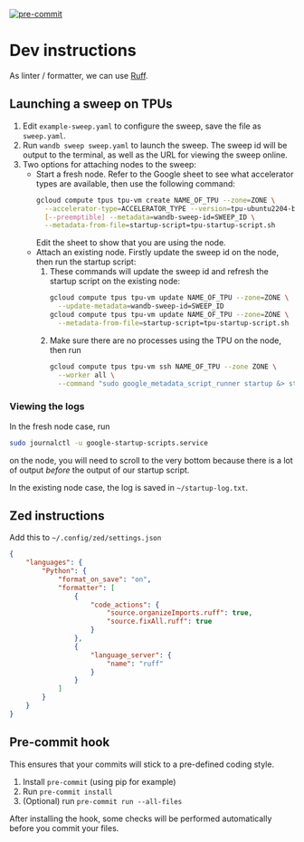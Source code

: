 [![pre-commit](https://github.com/daniel-gallo/ssm/actions/workflows/pre-commit.yml/badge.svg)](https://github.com/daniel-gallo/ssm/actions/workflows/pre-commit.yml)
# Dev instructions
As linter / formatter, we can use [Ruff](https://docs.astral.sh/ruff/).

## Launching a sweep on TPUs
1. Edit `example-sweep.yaml` to configure the sweep, save the file as
`sweep.yaml`.
2. Run `wandb sweep sweep.yaml` to launch the sweep. The sweep id will be
   output to the terminal, as well as the URL for viewing the sweep online.
3. Two options for attaching nodes to the sweep:
     - Start a fresh node. Refer to the Google sheet to see what accelerator
       types are available, then use the following command:
       ```bash
       gcloud compute tpus tpu-vm create NAME_OF_TPU --zone=ZONE \
         --accelerator-type=ACCELERATOR_TYPE --version=tpu-ubuntu2204-base \
         [--preemptible] --metadata=wandb-sweep-id=SWEEP_ID \
         --metadata-from-file=startup-script=tpu-startup-script.sh
       ```
       Edit the sheet to show that you are using the node.
     - Attach an existing node. Firstly update the sweep id on the node, then
       run the startup script:
        1. These commands will update the sweep id and refresh the startup script
           on the existing node:
           ```bash
           gcloud compute tpus tpu-vm update NAME_OF_TPU --zone=ZONE \
             --update-metadata=wandb-sweep-id=SWEEP_ID
           gcloud compute tpus tpu-vm update NAME_OF_TPU --zone=ZONE \
             --metadata-from-file=startup-script=tpu-startup-script.sh
           ```
        3. Make sure there are no processes using the TPU on the node, then run
           ```bash
           gcloud compute tpus tpu-vm ssh NAME_OF_TPU --zone ZONE \
             --worker all \
             --command "sudo google_metadata_script_runner startup &> startup-log.txt &"
           ```

### Viewing the logs
In the fresh node case, run
```bash
sudo journalctl -u google-startup-scripts.service
```
on the node, you will need to scroll to the very bottom because there is a lot
of output _before_ the output of our startup script.

In the existing node case, the log is saved in `~/startup-log.txt`.


## Zed instructions
Add this to `~/.config/zed/settings.json`

```json
{
    "languages": {
        "Python": {
            "format_on_save": "on",
            "formatter": [
                {
                    "code_actions": {
                        "source.organizeImports.ruff": true,
                        "source.fixAll.ruff": true
                    }
                },
                {
                    "language_server": {
                        "name": "ruff"
                    }
                }
            ]
        }
    }
}

```
## Pre-commit hook
This ensures that your commits will stick to a pre-defined coding style.
1. Install `pre-commit` (using pip for example)
1. Run `pre-commit install`
1. (Optional) run `pre-commit run --all-files`

After installing the hook, some checks will be performed automatically before you commit your files.
